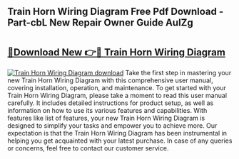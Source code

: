 ## Train Horn Wiring Diagram Free Pdf Download - Part-cbL New Repair Owner Guide AuIZg

# <h2><a href="http://dfhqso7.blite.top/?on=Train+Horn+Wiring+Diagram">🔗Download New 👉🔴 Train Horn Wiring Diagram</a></h2>

[![Train Horn Wiring Diagram download](https://i.imgur.com/lujVjoI.png)](http://dfhqso7.blite.top/?on=Train+Horn+Wiring+Diagram)
Take the first step in mastering your new Train Horn Wiring Diagram with this comprehensive user manual, covering installation, operation, and maintenance. To get started with your Train Horn Wiring Diagram, please take a moment to read this user manual carefully. It includes detailed instructions for product setup, as well as information on how to use its various features and capabilities. With features like list of features, your new Train Horn Wiring Diagram is designed to simplify your tasks and empower you to achieve more. Our expectation is that the Train Horn Wiring Diagram has been instrumental in helping you get acquainted with your latest purchase. In case of any queries or concerns, feel free to contact our customer service.
